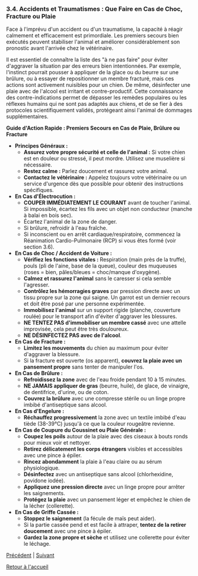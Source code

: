 ### **3.4. Accidents et Traumatismes : Que Faire en Cas de Choc, Fracture ou Plaie**

Face à l'imprévu d'un accident ou d'un traumatisme, la capacité à réagir calmement et efficacement est primordiale. Les premiers secours bien exécutés peuvent stabiliser l'animal et améliorer considérablement son pronostic avant l'arrivée chez le vétérinaire.

Il est essentiel de connaître la liste des "à ne pas faire" pour éviter d'aggraver la situation par des erreurs bien intentionnées. Par exemple, l'instinct pourrait pousser à appliquer de la glace ou du beurre sur une brûlure, ou à essayer de repositionner un membre fracturé, mais ces actions sont activement nuisibles pour un chien. De même, désinfecter une plaie avec de l'alcool est irritant et contre-productif. Cette connaissance des contre-indications permet de dépasser les remèdes populaires ou les réflexes humains qui ne sont pas adaptés aux chiens, et de se fier à des protocoles scientifiquement validés, protégeant ainsi l'animal de dommages supplémentaires.

**Guide d'Action Rapide : Premiers Secours en Cas de Plaie, Brûlure ou Fracture**

*   **Principes Généraux :**
    *   **Assurez votre propre sécurité et celle de l'animal :** Si votre chien est en douleur ou stressé, il peut mordre. Utilisez une muselière si nécessaire.
    *   **Restez calme :** Parlez doucement et rassurez votre animal.
    *   **Contactez le vétérinaire :** Appelez toujours votre vétérinaire ou un service d'urgence dès que possible pour obtenir des instructions spécifiques.
*   **En Cas d'Électrocution :**
    *   **COUPER IMMÉDIATEMENT LE COURANT** avant de toucher l'animal. Si impossible, écartez les fils avec un objet non conducteur (manche à balai en bois sec).
    *   Écartez l'animal de la zone de danger.
    *   Si brûlure, refroidir à l'eau fraîche.
    *   Si inconscient ou en arrêt cardiaque/respiratoire, commencez la Réanimation Cardio-Pulmonaire (RCP) si vous êtes formé (voir section 3.6).
*   **En Cas de Choc / Accident de Voiture :**
    *   **Vérifiez les fonctions vitales :** Respiration (main près de la truffe), pouls (pli de l'aine, base de la queue), couleur des muqueuses (roses = bien, pâles/bleues = choc/manque d'oxygène).
    *   **Calmez et rassurez l'animal** sans le caresser si cela semble l'agresser.
    *   **Contrôlez les hémorragies graves** par pression directe avec un tissu propre sur la zone qui saigne. Un garrot est un dernier recours et doit être posé par une personne expérimentée.
    *   **Immobilisez l'animal** sur un support rigide (planche, couverture roulée) pour le transport afin d'éviter d'aggraver les blessures.
    *   **NE TENTEZ PAS d'immobiliser un membre cassé** avec une attelle improvisée, cela peut être très douloureux.
    *   **NE DÉSINFECTEZ PAS avec de l'alcool**.
*   **En Cas de Fracture :**
    *   **Limitez les mouvements** du chien au maximum pour éviter d'aggraver la blessure.
    *   Si la fracture est ouverte (os apparent), **couvrez la plaie avec un pansement propre** sans tenter de manipuler l'os.
*   **En Cas de Brûlure :**
    *   **Refroidissez la zone** avec de l'eau froide pendant 10 à 15 minutes.
    *   **NE JAMAIS appliquer de gras** (beurre, huile), de glace, de vinaigre, de dentifrice, d'urine, ou de coton.
    *   **Couvrez la brûlure** avec une compresse stérile ou un linge propre imbibé d'antiseptique sans alcool.
*   **En Cas d'Engelure :**
    *   **Réchauffez progressivement** la zone avec un textile imbibé d'eau tiède (38-39°C) jusqu'à ce que la couleur rougeâtre revienne.
*   **En Cas de Coupure du Coussinet ou Plaie Générale :**
    *   **Coupez les poils** autour de la plaie avec des ciseaux à bouts ronds pour mieux voir et nettoyer.
    *   **Retirez délicatement les corps étrangers** visibles et accessibles avec une pince à épiler.
    *   **Rincez abondamment** la plaie à l'eau claire ou au sérum physiologique.
    *   **Désinfectez** avec un antiseptique sans alcool (chlorhexidine, povidone iodée).
    *   **Appliquez une pression directe** avec un linge propre pour arrêter les saignements.
    *   **Protégez la plaie** avec un pansement léger et empêchez le chien de la lécher (collerette).
*   **En Cas de Griffe Cassée :**
    *   **Stoppez le saignement** (la fécule de maïs peut aider).
    *   Si la partie cassée pend et est facile à attraper, **tentez de la retirer doucement** avec une pince à épiler.
    *   **Gardez la zone propre et sèche** et utilisez une collerette pour éviter le léchage. 

[Précédent](./3.3_dangers_aquatiques.md) | [Suivant](./3.5_rencontres_dangereuses.md)

[Retour à l'accueil](../index.md) 